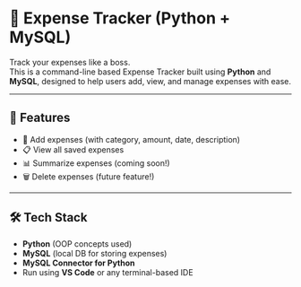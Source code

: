 # 💸 Expense Tracker (Python + MySQL)

Track your expenses like a boss.  
This is a command-line based Expense Tracker built using **Python** and **MySQL**, designed to help users add, view, and manage expenses with ease.

---

## 🚀 Features

- 📌 Add expenses (with category, amount, date, description)
- 📋 View all saved expenses
- 📊 Summarize expenses (coming soon!)
- 🗑️ Delete expenses (future feature!)

---

## 🛠 Tech Stack

- **Python** (OOP concepts used)
- **MySQL** (local DB for storing expenses)
- **MySQL Connector for Python**
- Run using **VS Code** or any terminal-based IDE




